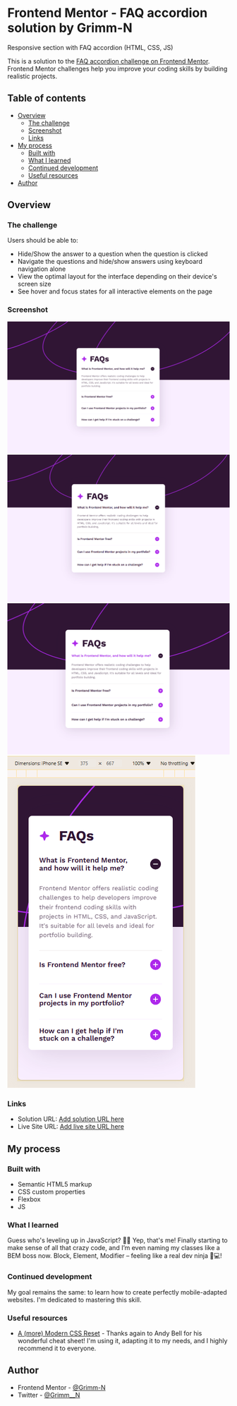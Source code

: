 # Frontend Mentor - FAQ accordion solution by Grimm-N
Responsive section with FAQ accordion (HTML, CSS, JS)

This is a solution to the [FAQ accordion challenge on Frontend Mentor](https://www.frontendmentor.io/challenges/faq-accordion-wyfFdeBwBz). Frontend Mentor challenges help you improve your coding skills by building realistic projects. 

## Table of contents

- [Overview](#overview)
  - [The challenge](#the-challenge)
  - [Screenshot](#screenshot)
  - [Links](#links)
- [My process](#my-process)
  - [Built with](#built-with)
  - [What I learned](#what-i-learned)
  - [Continued development](#continued-development)
  - [Useful resources](#useful-resources)
- [Author](#author)


## Overview

### The challenge

Users should be able to:

- Hide/Show the answer to a question when the question is clicked
- Navigate the questions and hide/show answers using keyboard navigation alone
- View the optimal layout for the interface depending on their device's screen size
- See hover and focus states for all interactive elements on the page

### Screenshot

![Web design 1614px](./screenshots/web-1614px.png)
![Web design 1440px](./screenshots/web-1440px.png)
![Hover color](./screenshots/hover.png)
![Mobile design 375px](./screenshots/mob-375px.png)

### Links

- Solution URL: [Add solution URL here](https://your-solution-url.com)
- Live Site URL: [Add live site URL here](https://your-live-site-url.com)

## My process

### Built with

- Semantic HTML5 markup
- CSS custom properties
- Flexbox
- JS

### What I learned

Guess who's leveling up in JavaScript? 🙋‍♀️ Yep, that's me! Finally starting to make sense of all that crazy code, and I’m even naming my classes like a BEM boss now. Block, Element, Modifier – feeling like a real dev ninja 🥷💻!

### Continued development

My goal remains the same: to learn how to create perfectly mobile-adapted websites. I'm dedicated to mastering this skill.

### Useful resources

- [A (more) Modern CSS Reset](https://piccalil.li/blog/a-more-modern-css-reset/) - Thanks again to Andy Bell for his wonderful cheat sheet! I'm using it, adapting it to my needs, and I highly recommend it to everyone.

## Author

- Frontend Mentor - [@Grimm-N](https://www.frontendmentor.io/profile/Grimm-N)
- Twitter - [@Grimm__N](https://x.com/Grimm__N)
